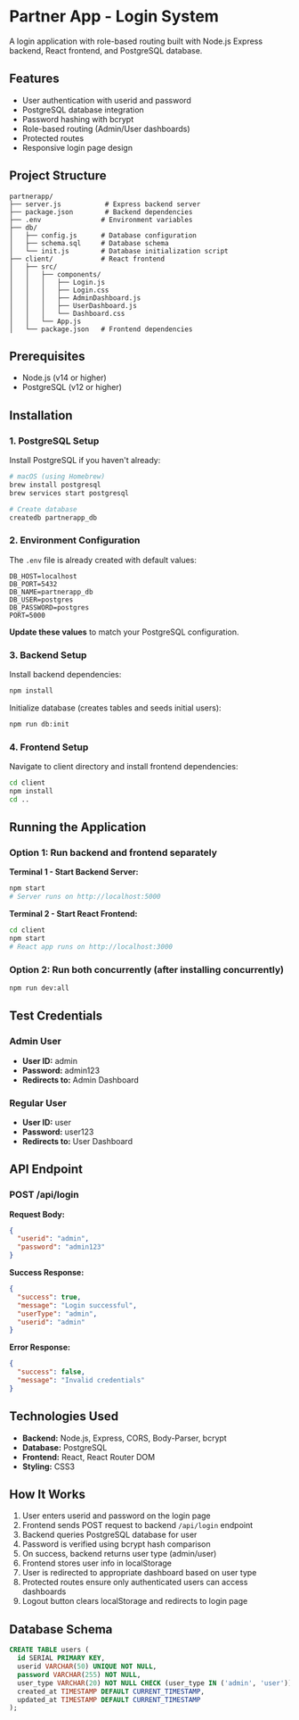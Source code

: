 # Partner App - Login System

A login application with role-based routing built with Node.js Express backend, React frontend, and PostgreSQL database.

## Features

- User authentication with userid and password
- PostgreSQL database integration
- Password hashing with bcrypt
- Role-based routing (Admin/User dashboards)
- Protected routes
- Responsive login page design

## Project Structure

```
partnerapp/
├── server.js           # Express backend server
├── package.json        # Backend dependencies
├── .env               # Environment variables
├── db/
│   ├── config.js      # Database configuration
│   ├── schema.sql     # Database schema
│   └── init.js        # Database initialization script
├── client/            # React frontend
│   ├── src/
│   │   ├── components/
│   │   │   ├── Login.js
│   │   │   ├── Login.css
│   │   │   ├── AdminDashboard.js
│   │   │   ├── UserDashboard.js
│   │   │   └── Dashboard.css
│   │   └── App.js
│   └── package.json   # Frontend dependencies
```

## Prerequisites

- Node.js (v14 or higher)
- PostgreSQL (v12 or higher)

## Installation

### 1. PostgreSQL Setup

Install PostgreSQL if you haven't already:
```bash
# macOS (using Homebrew)
brew install postgresql
brew services start postgresql

# Create database
createdb partnerapp_db
```

### 2. Environment Configuration

The `.env` file is already created with default values:
```
DB_HOST=localhost
DB_PORT=5432
DB_NAME=partnerapp_db
DB_USER=postgres
DB_PASSWORD=postgres
PORT=5000
```

**Update these values** to match your PostgreSQL configuration.

### 3. Backend Setup

Install backend dependencies:
```bash
npm install
```

Initialize database (creates tables and seeds initial users):
```bash
npm run db:init
```

### 4. Frontend Setup

Navigate to client directory and install frontend dependencies:
```bash
cd client
npm install
cd ..
```

## Running the Application

### Option 1: Run backend and frontend separately

**Terminal 1 - Start Backend Server:**
```bash
npm start
# Server runs on http://localhost:5000
```

**Terminal 2 - Start React Frontend:**
```bash
cd client
npm start
# React app runs on http://localhost:3000
```

### Option 2: Run both concurrently (after installing concurrently)

```bash
npm run dev:all
```

## Test Credentials

### Admin User
- **User ID:** admin
- **Password:** admin123
- **Redirects to:** Admin Dashboard

### Regular User
- **User ID:** user
- **Password:** user123
- **Redirects to:** User Dashboard

## API Endpoint

### POST /api/login

**Request Body:**
```json
{
  "userid": "admin",
  "password": "admin123"
}
```

**Success Response:**
```json
{
  "success": true,
  "message": "Login successful",
  "userType": "admin",
  "userid": "admin"
}
```

**Error Response:**
```json
{
  "success": false,
  "message": "Invalid credentials"
}
```

## Technologies Used

- **Backend:** Node.js, Express, CORS, Body-Parser, bcrypt
- **Database:** PostgreSQL
- **Frontend:** React, React Router DOM
- **Styling:** CSS3

## How It Works

1. User enters userid and password on the login page
2. Frontend sends POST request to backend `/api/login` endpoint
3. Backend queries PostgreSQL database for user
4. Password is verified using bcrypt hash comparison
5. On success, backend returns user type (admin/user)
6. Frontend stores user info in localStorage
7. User is redirected to appropriate dashboard based on user type
8. Protected routes ensure only authenticated users can access dashboards
9. Logout button clears localStorage and redirects to login page

## Database Schema

```sql
CREATE TABLE users (
  id SERIAL PRIMARY KEY,
  userid VARCHAR(50) UNIQUE NOT NULL,
  password VARCHAR(255) NOT NULL,
  user_type VARCHAR(20) NOT NULL CHECK (user_type IN ('admin', 'user')),
  created_at TIMESTAMP DEFAULT CURRENT_TIMESTAMP,
  updated_at TIMESTAMP DEFAULT CURRENT_TIMESTAMP
);
```
